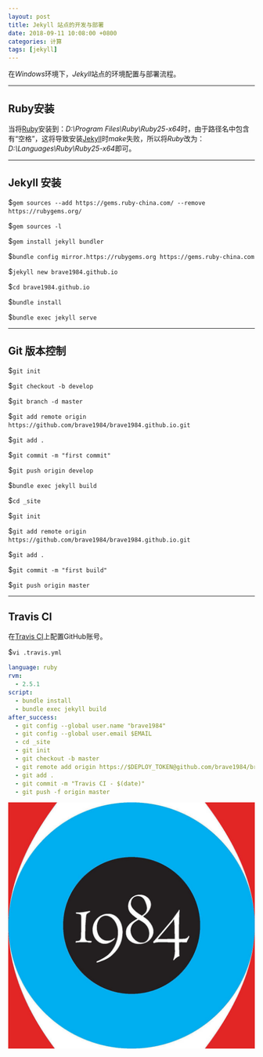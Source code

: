 ```yaml
---
layout: post
title: Jekyll 站点的开发与部署
date: 2018-09-11 10:08:00 +0800
categories: 计算
tags: [jekyll]
---
```

在*Windows*环境下，*Jekyll*站点的环境配置与部署流程。

---

## Ruby安装

当将[Ruby](https://www.ruby-lang.org/zh_cn/)安装到：*D:\Program Files\Ruby\Ruby25-x64*时，由于路径名中包含有“空格”，这将导致安装[Jekyll](https://www.jekyll.com.cn/)时*make*失败，所以将*Ruby*改为：*D:\Languages\Ruby\Ruby25-x64*即可。

---

## Jekyll 安装

$`gem sources --add https://gems.ruby-china.com/ --remove https://rubygems.org/`

$`gem sources -l`

$`gem install jekyll bundler`

$`bundle config mirror.https://rubygems.org https://gems.ruby-china.com`

$`jekyll new brave1984.github.io`

$`cd brave1984.github.io`

$`bundle install`

$`bundle exec jekyll serve`

---

## Git 版本控制

$`git init`

$`git checkout -b develop`

$`git branch -d master`

$`git add remote origin https://github.com/brave1984/brave1984.github.io.git`

$`git add .`

$`git commit -m "first commit"`

$`git push origin develop`

$`bundle exec jekyll build`

$`cd _site`

$`git init`

$`git add remote origin https://github.com/brave1984/brave1984.github.io.git`

$`git add .`

$`git commit -m "first build"`

$`git push origin master`

---

## Travis CI

在[Travis CI](https://travis-ci.com/ "Travis CI")上配置GitHub账号。

$`vi .travis.yml`

```yaml
language: ruby
rvm:
  - 2.5.1
script:
  - bundle install
  - bundle exec jekyll build
after_success:
  - git config --global user.name "brave1984"
  - git config --global user.email $EMAIL
  - cd _site
  - git init
  - git checkout -b master
  - git remote add origin https://$DEPLOY_TOKEN@github.com/brave1984/brave1984.github.io.git
  - git add .
  - git commit -m "Travis CI - $(date)"
  - git push -f origin master
```

![images](/favicon.png)

